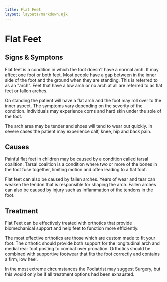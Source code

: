 ```yaml
---
title: Flat Feet
layout: layouts/markdown.njk
---
```


# Flat Feet

## Signs & Symptons

Flat feet is a condition in which the foot doesn't have a normal arch.
It may affect one foot or both feet. Most people have a gap between in the inner side of the foot and the ground when they are standing. This is referred to as an "arch".
Feet that have a low arch or no arch at all are referred to as flat feet or fallen arches.

On standing the patient will have a flat arch and the foot may roll over to the inner aspect.
The symptoms vary depending on the severity of the condition. Individuals may experience corns and hard skin under the sole of the foot.

The arch area may be tender and shoes will tend to wear out quickly.
In severe cases the patient may experience calf, knee, hip and back pain.

## Causes

Painful flat feet in children may be caused by a condition called tarsal coalition.
Tarsal coalition is a condition where two or more of the bones in the foot fuse together, limiting motion and often leading to a flat foot.

Flat feet can also be caused by fallen arches.
Years of wear and tear can weaken the tendon that is responsible for shaping the arch.
Fallen arches can also be caused by injury such as inflammation of the tendons in the foot.

## Treatment

Flat Feet can be effectively treated with orthotics that provide biomechanical support and help feet to function more efficiently.

The most effective orthotics are those which are custom made to fit your foot. The orthotic should provide both support for the longitudinal arch and medial rear foot posting to combat over pronation. Orthotics should be combined with supportive footwear that fits the foot correctly and contains a firm, low heel.

In the most extreme circumstances the Podiatrist may suggest Surgery, but this would only be if all treatment options had been exhausted.
